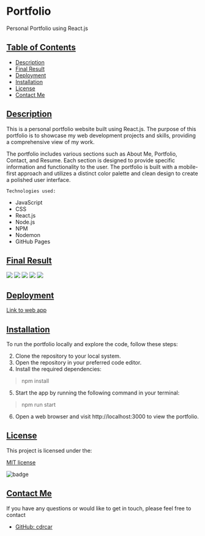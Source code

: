 # Portfolio
Personal Portfolio using React.js


## [Table of Contents](#table-of-contents)

- [Description](#description)
- [Final Result](#final-result)
- [Deployment](#deployment)
- [Installation](#installation)
- [License](#license)
- [Contact Me](#contact)

## [Description](#table-of-contents)

This is a personal portfolio website built using React.js. The purpose of this portfolio is to showcase my web development projects and skills, providing a comprehensive view of my work.

The portfolio includes various sections such as About Me, Portfolio, Contact, and Resume. Each section is designed to provide specific information and functionality to the user. The portfolio is built with a mobile-first approach and utilizes a distinct color palette and clean design to create a polished user interface.


`Technologies used:`

- JavaScript
- CSS
- React.js
- Node.js
- NPM 
- Nodemon
- GitHub Pages

## [Final Result](#table-of-contents)

![](./assets)
![](./assets)
![](./assets)
![](./assets)
![](./assets)


## [Deployment](#deployment)

[Link to web app]()

## [Installation](#installation)

To run the portfolio locally and explore the code, follow these steps:

2. Clone the repository to your local system.
3. Open the repository in your preferred code editor.
4. Install the required dependencies:

> npm install

5. Start the app by running the following command in your terminal: 

> npm run start

6. Open a web browser and visit http://localhost:3000 to view the portfolio.

## [License](#table-of-contents)

This project is licensed under the:

[MIT license](https://choosealicense.com/licenses/MIT)

![badge](https://img.shields.io/badge/license-MIT-green>)


## [Contact Me](#table-of-contents)
If you have any questions or would like to get in touch, please feel free to contact 

- [GitHub: cdrcar](https://github.com/cdrcar)


